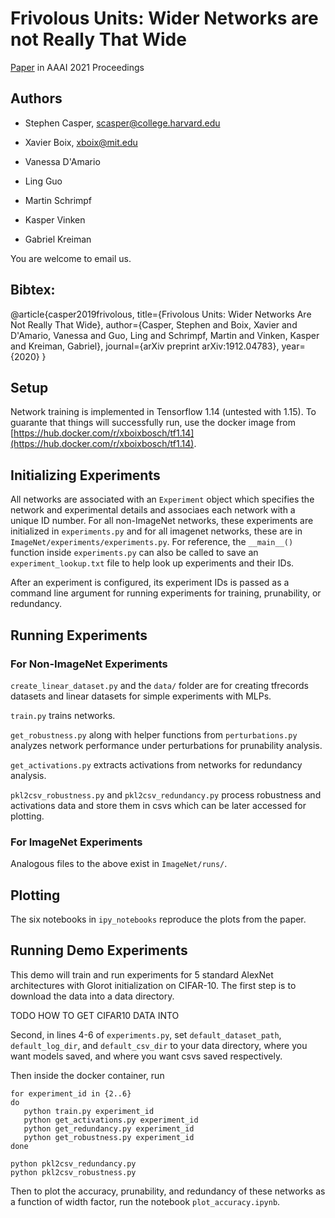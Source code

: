 # Frivolous Units: Wider Networks are not Really That Wide

[Paper](https://arxiv.org/abs/1912.04783) in AAAI 2021 Proceedings

## Authors

* Stephen Casper, scasper@college.harvard.edu

* Xavier Boix, xboix@mit.edu
 
* Vanessa D'Amario

* Ling Guo

* Martin Schrimpf

* Kasper Vinken

* Gabriel Kreiman

You are welcome to email us. 

## Bibtex:

@article{casper2019frivolous,
  title={Frivolous Units: Wider Networks Are Not Really That Wide},
  author={Casper, Stephen and Boix, Xavier and D'Amario, Vanessa and Guo, Ling and Schrimpf, Martin and Vinken, Kasper and Kreiman, Gabriel},
  journal={arXiv preprint arXiv:1912.04783},
  year={2020}
}

## Setup

Network training is implemented in Tensorflow 1.14 (untested with 1.15). To guarante that things will successfully run, use the docker image from [https://hub.docker.com/r/xboixbosch/tf1.14](https://hub.docker.com/r/xboixbosch/tf1.14).

## Initializing Experiments 

All networks are associated with an ```Experiment``` object which specifies the network and experimental details and associaes each network with a unique ID number. For all non-ImageNet networks, these experiments are initialized in ```experiments.py``` and for all imagenet networks, these are in ```ImageNet/experiments/experiments.py```. For reference, the ```__main__()``` function inside ```experiments.py``` can also be called to save an ```experiment_lookup.txt``` file to help look up experiments and their IDs. 

After an experiment is configured, its experiment IDs is passed as a command line argument for running experiments for training, prunability, or redundancy. 

## Running Experiments

### For Non-ImageNet Experiments

```create_linear_dataset.py``` and the ```data/``` folder are for creating tfrecords datasets and linear datasets for simple experiments with MLPs. 

```train.py``` trains networks.

```get_robustness.py``` along with helper functions from ```perturbations.py``` analyzes network performance under perturbations for prunability analysis. 

```get_activations.py``` extracts activations from networks for redundancy analysis. 

```pkl2csv_robustness.py``` and ```pkl2csv_redundancy.py``` process robustness and activations data and store them in csvs which can be later accessed for plotting. 

### For ImageNet Experiments

Analogous files to the above exist in ```ImageNet/runs/```.

## Plotting

The six notebooks in ```ipy_notebooks``` reproduce the plots from the paper. 

## Running Demo Experiments

This demo will train and run experiments for 5 standard AlexNet architectures with Glorot initialization on CIFAR-10. The first step is to download the data into a data directory. 

TODO HOW TO GET CIFAR10 DATA INTO 

Second, in lines 4-6 of ```experiments.py```, set ```default_dataset_path```, ```default_log_dir```, and ```default_csv_dir``` to your data directory, where you want models saved, and where you want csvs saved respectively.

Then inside the docker container, run

```
for experiment_id in {2..6}
do
   python train.py experiment_id
   python get_activations.py experiment_id
   python get_redundancy.py experiment_id
   python get_robustness.py experiment_id
done

python pkl2csv_redundancy.py
python pkl2csv_robustness.py
```

Then to plot the accuracy, prunability, and redundancy of these networks as a function of width factor, run the notebook ```plot_accuracy.ipynb```.
